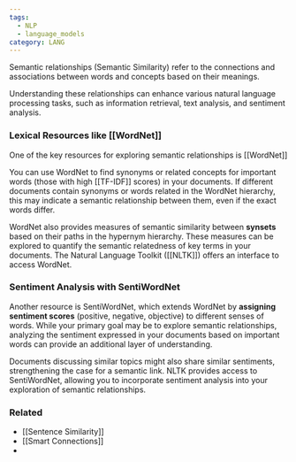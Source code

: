 ```yaml
---
tags:
  - NLP
  - language_models
category: LANG
---
```

Semantic relationships (Semantic Similarity) refer to the connections and associations between words and concepts based on their meanings. 

Understanding these relationships can enhance various natural language processing tasks, such as information retrieval, text analysis, and sentiment analysis.

### Lexical Resources like [[WordNet]]

One of the key resources for exploring semantic relationships is [[WordNet]]

You can use WordNet to find synonyms or related concepts for important words (those with high [[TF-IDF]] scores) in your documents. If different documents contain synonyms or words related in the WordNet hierarchy, this may indicate a semantic relationship between them, even if the exact words differ.

WordNet also provides measures of semantic similarity between **synsets** based on their paths in the hypernym hierarchy. These measures can be explored to quantify the semantic relatedness of key terms in your documents. The Natural Language Toolkit ([[NLTK]]) offers an interface to access WordNet.

### Sentiment Analysis with SentiWordNet

Another resource is SentiWordNet, which extends WordNet by **assigning sentiment scores** (positive, negative, objective) to different senses of words. While your primary goal may be to explore semantic relationships, analyzing the sentiment expressed in your documents based on important words can provide an additional layer of understanding. 

Documents discussing similar topics might also share similar sentiments, strengthening the case for a semantic link. NLTK provides access to SentiWordNet, allowing you to incorporate sentiment analysis into your exploration of semantic relationships.

### Related
- [[Sentence Similarity]]
- [[Smart Connections]]
- 